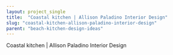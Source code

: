 ```yaml
---
layout: project_single
title:  "Coastal kitchen | Allison Paladino Interior Design"
slug: "coastal-kitchen-allison-paladino-interior-design"
parent: "beach-kitchen-design-ideas"
---
```

Coastal kitchen | Allison Paladino Interior Design
